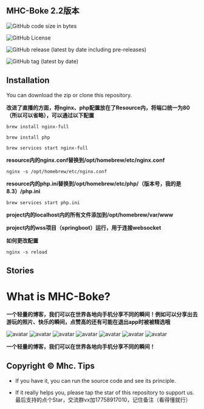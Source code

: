 MHC-Boke 2.2版本
---------------

![GitHub code size in bytes](https://img.shields.io/github/languages/code-size/Mhc-Inc/MHC-Boke)

![GitHub License](https://img.shields.io/github/license/Mhc-Inc/MHC-Boke)

![GitHub release (latest by date including pre-releases)](https://img.shields.io/github/v/release/Mhc-Inc/MHC-Boke?include_prereleases)

![GitHub tag (latest by date)](https://img.shields.io/github/v/tag/Mhc-Inc/MHC-Boke.svg)

Installation
---------------

You can download the zip or clone this repository.

**改进了直播的方面，将nginx、php配置放在了Resource内，将端口统一为80（所以可以省略），可以通过以下配置**

```brew install nginx-full```

```brew install php```

```brew services start nginx-full```

**resource内的nginx.conf替换到/opt/homebrew/etc/nginx.conf**

```nginx -s /opt/homebrew/etc/nginx.conf```

**resource内的php.ini替换到/opt/homebrew/etc/php/（版本号，我的是8.3）/php.ini**

```brew services start php.ini```

**project内的localhost内的所有文件添加到/opt/homebrew/var/www**

**project内的wss项目（springboot）运行，用于连接websocket**

**如何更改配置**

```nginx -s reload```

Stories
---------------

# What is MHC-Boke?

**一个轻量的博客，我们可以在世界各地向手机分享不同的瞬间！例如可以分享出去游玩的照片、快乐的瞬间，点赞高的还有可能在退出app时被被精选哦**

![avatar](https://is1-ssl.mzstatic.com/image/thumb/PurpleSource126/v4/c1/37/70/c13770f4-d1db-caf5-6c8c-17ed511ee38b/e459b9bd-309e-4fa1-a866-e3dbeff3ff53_Simulator_Screenshot_-_iPhone_14_Plus_-_2023-08-24_at_17.17.03.png/400x800bb.png)
![avatar](https://is1-ssl.mzstatic.com/image/thumb/PurpleSource116/v4/e3/bc/df/e3bcdf77-6eb6-4e3c-6c4f-ca1f5cae11c4/ffb2acb8-36d6-47e8-8702-c3f1cd730fc6_Simulator_Screenshot_-_iPhone_14_Plus_-_2023-08-24_at_17.15.56.png/400x800bb.png)
![avatar](https://is1-ssl.mzstatic.com/image/thumb/PurpleSource116/v4/aa/67/c1/aa67c148-c586-6140-78e9-87c7d521dedf/5dad917b-dcbf-43b9-9ca5-e79a88f942bb_Simulator_Screenshot_-_iPhone_14_Plus_-_2023-08-24_at_17.17.19.png/400x800bb.png)
![avatar](https://is1-ssl.mzstatic.com/image/thumb/PurpleSource116/v4/ef/3c/8d/ef3c8def-bbac-a6cd-06ae-826ba6ad7cc2/8e455a78-c04e-4fa4-ba18-4dab4904f471_Simulator_Screenshot_-_iPhone_14_Plus_-_2023-08-24_at_17.18.55.png/400x800bb.png)
![avatar](https://is1-ssl.mzstatic.com/image/thumb/PurpleSource126/v4/4e/0c/27/4e0c2725-777f-9d8a-59c6-882482df2945/44fd3453-1488-4418-95d4-850e92878991_Simulator_Screenshot_-_iPhone_14_Plus_-_2023-08-24_at_17.52.45.png/400x800bb.png)
![avatar](https://is1-ssl.mzstatic.com/image/thumb/PurpleSource116/v4/eb/9c/4b/eb9c4be6-2388-7d77-a297-2ea7250196e2/4ee97072-be59-4834-8425-47f62a3cc21c_Simulator_Screenshot_-_iPhone_14_Plus_-_2023-08-24_at_17.55.56.png/400x800bb.png)
![avatar](https://is1-ssl.mzstatic.com/image/thumb/PurpleSource126/v4/c0/b2/6b/c0b26be0-02d5-c009-f074-be7f8988e676/67c0a416-b27f-4d6d-864f-969076fb7e01_Simulator_Screenshot_-_iPhone_14_Plus_-_2023-08-24_at_17.56.12.png/400x800bb.png)

**一个轻量的博客，我们可以在世界各地向手机分享不同的瞬间！**

Copyright © Mhc.
Tips
-------

-  If you have it, you can run the source code and see its principle.

-  If it really helps you, please tap the star of this repository to support us.
    最后支持的点个Star，交流群vx加17758917010，记住备注（看得懂就行）
